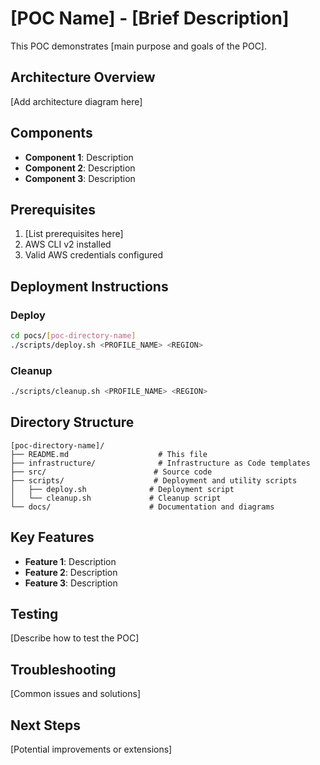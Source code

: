 # [POC Name] - [Brief Description]

This POC demonstrates [main purpose and goals of the POC].

## Architecture Overview

[Add architecture diagram here]

## Components

- **Component 1**: Description
- **Component 2**: Description
- **Component 3**: Description

## Prerequisites

1. [List prerequisites here]
2. AWS CLI v2 installed
3. Valid AWS credentials configured

## Deployment Instructions

### Deploy
```bash
cd pocs/[poc-directory-name]
./scripts/deploy.sh <PROFILE_NAME> <REGION>
```

### Cleanup
```bash
./scripts/cleanup.sh <PROFILE_NAME> <REGION>
```

## Directory Structure

```
[poc-directory-name]/
├── README.md                    # This file
├── infrastructure/              # Infrastructure as Code templates
├── src/                        # Source code
├── scripts/                    # Deployment and utility scripts
│   ├── deploy.sh              # Deployment script
│   └── cleanup.sh             # Cleanup script
└── docs/                      # Documentation and diagrams
```

## Key Features

- **Feature 1**: Description
- **Feature 2**: Description
- **Feature 3**: Description

## Testing

[Describe how to test the POC]

## Troubleshooting

[Common issues and solutions]

## Next Steps

[Potential improvements or extensions] 
